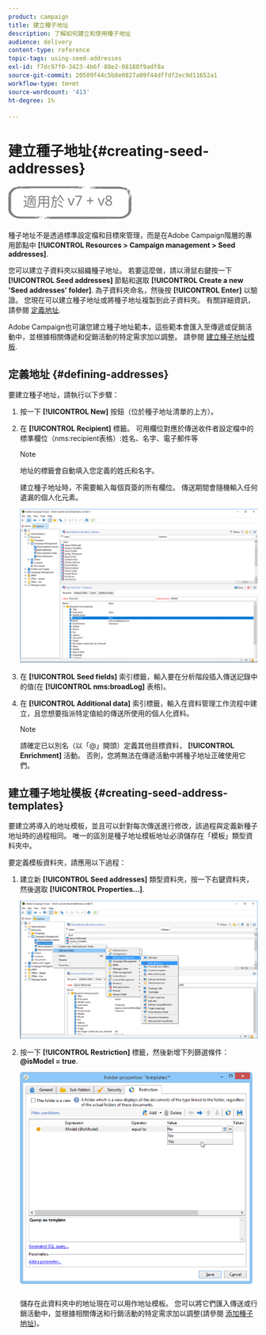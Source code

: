 ```yaml
---
product: campaign
title: 建立種子地址
description: 了解如何建立和使用種子地址
audience: delivery
content-type: reference
topic-tags: using-seed-addresses
exl-id: f7dc97f0-3423-4b6f-88e2-08180f9adf8a
source-git-commit: 20509f44c5b8e0827a09f44dffdf2ec9d11652a1
workflow-type: tm+mt
source-wordcount: '413'
ht-degree: 1%

---
```


# 建立種子地址{#creating-seed-addresses}

![](../../assets/common.svg)

種子地址不是透過標準設定檔和目標來管理，而是在Adobe Campaign階層的專用節點中 **[!UICONTROL Resources > Campaign management > Seed addresses]**.

您可以建立子資料夾以組織種子地址。 若要這麼做，請以滑鼠右鍵按一下 **[!UICONTROL Seed addresses]** 節點和選取 **[!UICONTROL Create a new 'Seed addresses' folder]**. 為子資料夾命名，然後按 **[!UICONTROL Enter]** 以驗證。 您現在可以建立種子地址或將種子地址複製到此子資料夾。 有關詳細資訊，請參閱 [定義地址](#defining-addresses).

Adobe Campaign也可讓您建立種子地址範本，這些範本會匯入至傳遞或促銷活動中，並根據相關傳遞和促銷活動的特定需求加以調整。 請參閱 [建立種子地址模板](#creating-seed-address-templates).

## 定義地址 {#defining-addresses}

要建立種子地址，請執行以下步驟：

1. 按一下 **[!UICONTROL New]** 按鈕（位於種子地址清單的上方）。
1. 在 **[!UICONTROL Recipient]** 標籤。 可用欄位對應於傳送收件者設定檔中的標準欄位（nms:recipient表格）:姓名、名字、電子郵件等

   >[!NOTE]
   >
   >地址的標籤會自動填入您定義的姓氏和名字。
   >
   >建立種子地址時，不需要輸入每個頁簽的所有欄位。 傳送期間會隨機輸入任何遺漏的個人化元素。

   ![](assets/s_ncs_user_seedlist_new_address.png)

1. 在 **[!UICONTROL Seed fields]** 索引標籤，輸入要在分析階段插入傳送記錄中的值(在 **[!UICONTROL nms:broadLog]** 表格)。

1. 在 **[!UICONTROL Additional data]** 索引標籤，輸入在資料管理工作流程中建立，且您想要指派特定值給的傳送所使用的個人化資料。

   >[!NOTE]
   >
   >請確定已以別名（以「@」開頭）定義其他目標資料， **[!UICONTROL Enrichment]** 活動。 否則，您將無法在傳遞活動中將種子地址正確使用它們。

## 建立種子地址模板 {#creating-seed-address-templates}

要建立將導入的地址模板，並且可以針對每次傳送進行修改，該過程與定義新種子地址時的過程相同。 唯一的區別是種子地址模板地址必須儲存在「模板」類型資料夾中。

要定義模板資料夾，請應用以下過程：

1. 建立新 **[!UICONTROL Seed addresses]** 類型資料夾，按一下右鍵資料夾，然後選取 **[!UICONTROL Properties...]**.

   ![](assets/s_ncs_user_seedlist_template_folder.png)

1. 按一下 **[!UICONTROL Restriction]** 標籤，然後新增下列篩選條件： **@isModel = true**.

   ![](assets/s_ncs_user_seedlist_folder_is_model.png)

   儲存在此資料夾中的地址現在可以用作地址模板。 您可以將它們匯入傳送或行銷活動中，並根據相關傳送和行銷活動的特定需求加以調整(請參閱 [添加種子地址](adding-seed-addresses.md))。
